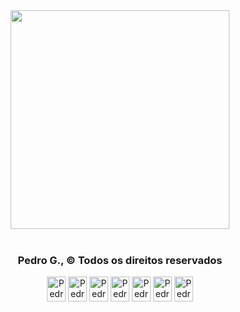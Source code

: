 <div align="center">
  <img src="https://media.discordapp.net/attachments/900816275566129163/1222688227769581659/giphy.gif?ex=6632cfa5&is=66205aa5&hm=4d334e99a866ce3135843ecbce184886ef9a14022fe625cb209c9e978ce3d05d&=&width=540&height=540" width="350px"/>
</div><br>
<div dir="auto" align="center">
  <h3> Pedro G., &copy; Todos os direitos reservados</h3>
</div>
<div dir="auto" align="center">
  <img align="center" alt="Pedro-HTML" height="40" width="30" src="https://cdn.jsdelivr.net/gh/devicons/devicon/icons/html5/html5-original.svg" />
  <img align="center" alt="Pedro-CSS" height="40" width="30" src="https://cdn.jsdelivr.net/gh/devicons/devicon/icons/css3/css3-original.svg" />
  <img align="center" alt="Pedro-TS" height="40" width="30" src="https://cdn.jsdelivr.net/gh/devicons/devicon/icons/typescript/typescript-plain.svg" />
  <img align="center" alt="Pedro-Java" height="40" width="30" src="https://cdn.jsdelivr.net/gh/devicons/devicon/icons/java/java-original.svg" />
  <img align="center" alt="Pedro-SPRING" height="40" width="30" src="https://cdn.jsdelivr.net/gh/devicons/devicon/icons/spring/spring-original.svg" />
  <img align="center" alt="Pedro-ReactJS" height="40" width="30" src="https://cdn.jsdelivr.net/gh/devicons/devicon/icons/react/react-original.svg" />
   <img align="center" alt="Pedro-NextJS" height="40" width="30" src="https://cdn.jsdelivr.net/gh/devicons/devicon/icons/nextjs/nextjs-original.svg" />
</div>

##





